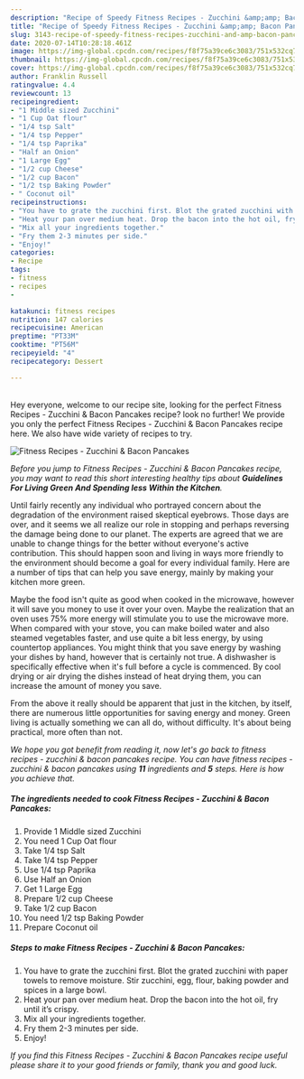 ```yaml
---
description: "Recipe of Speedy Fitness Recipes - Zucchini &amp;amp; Bacon Pancakes"
title: "Recipe of Speedy Fitness Recipes - Zucchini &amp;amp; Bacon Pancakes"
slug: 3143-recipe-of-speedy-fitness-recipes-zucchini-and-amp-bacon-pancakes
date: 2020-07-14T10:28:18.461Z
image: https://img-global.cpcdn.com/recipes/f8f75a39ce6c3083/751x532cq70/fitness-recipes-zucchini-bacon-pancakes-recipe-main-photo.jpg
thumbnail: https://img-global.cpcdn.com/recipes/f8f75a39ce6c3083/751x532cq70/fitness-recipes-zucchini-bacon-pancakes-recipe-main-photo.jpg
cover: https://img-global.cpcdn.com/recipes/f8f75a39ce6c3083/751x532cq70/fitness-recipes-zucchini-bacon-pancakes-recipe-main-photo.jpg
author: Franklin Russell
ratingvalue: 4.4
reviewcount: 13
recipeingredient:
- "1 Middle sized Zucchini"
- "1 Cup Oat flour"
- "1/4 tsp Salt"
- "1/4 tsp Pepper"
- "1/4 tsp Paprika"
- "Half an Onion"
- "1 Large Egg"
- "1/2 cup Cheese"
- "1/2 cup Bacon"
- "1/2 tsp Baking Powder"
- " Coconut oil"
recipeinstructions:
- "You have to grate the zucchini first. Blot the grated zucchini with paper towels to remove moisture. Stir zucchini, egg, flour, baking powder and spices in a large bowl."
- "Heat your pan over medium heat. Drop the bacon into the hot oil, fry until it’s crispy."
- "Mix all your ingredients together."
- "Fry them 2-3 minutes per side."
- "Enjoy!"
categories:
- Recipe
tags:
- fitness
- recipes
- 

katakunci: fitness recipes  
nutrition: 147 calories
recipecuisine: American
preptime: "PT33M"
cooktime: "PT56M"
recipeyield: "4"
recipecategory: Dessert

---
```

<br>
Hey everyone, welcome to our recipe site, looking for the perfect Fitness Recipes - Zucchini &amp; Bacon Pancakes recipe? look no further! We provide you only the perfect Fitness Recipes - Zucchini &amp; Bacon Pancakes recipe here. We also have wide variety of recipes to try.
<br>


![Fitness Recipes - Zucchini &amp; Bacon Pancakes](https://img-global.cpcdn.com/recipes/f8f75a39ce6c3083/751x532cq70/fitness-recipes-zucchini-bacon-pancakes-recipe-main-photo.jpg)

<i>Before you jump to Fitness Recipes - Zucchini &amp; Bacon Pancakes recipe, you may want to read this short interesting healthy tips about 
<strong>Guidelines For Living Green And Spending less Within the Kitchen</strong>.</i>
</br>

Until fairly recently any individual who portrayed concern about the degradation of the environment raised skeptical eyebrows. Those days are over, and it seems we all realize our role in stopping and perhaps reversing the damage being done to our planet. The experts are agreed that we are unable to change things for the better without everyone's active contribution. This should happen soon and living in ways more friendly to the environment should become a goal for every individual family. Here are a number of tips that can help you save energy, mainly by making your kitchen more green.

Maybe the food isn't quite as good when cooked in the microwave, however it will save you money to use it over your oven. Maybe the realization that an oven uses 75% more energy will stimulate you to use the microwave more. When compared with your stove, you can make boiled water and also steamed vegetables faster, and use quite a bit less energy, by using countertop appliances. You might think that you save energy by washing your dishes by hand, however that is certainly not true. A dishwasher is specifically effective when it's full before a cycle is commenced. By cool drying or air drying the dishes instead of heat drying them, you can increase the amount of money you save.

From the above it really should be apparent that just in the kitchen, by itself, there are numerous little opportunities for saving energy and money. Green living is actually something we can all do, without difficulty. It's about being practical, more often than not.


<i>We hope you got benefit from reading it, now let's go back to fitness recipes - zucchini &amp; bacon pancakes recipe. You can have fitness recipes - zucchini &amp; bacon pancakes using <strong>11</strong> ingredients and <strong>5</strong> steps. Here is how you achieve that.
</i>

##### The ingredients needed to cook Fitness Recipes - Zucchini &amp; Bacon Pancakes:

1. Provide 1 Middle sized Zucchini
1. You need 1 Cup Oat flour
1. Take 1/4 tsp Salt
1. Take 1/4 tsp Pepper
1. Use 1/4 tsp Paprika
1. Use Half an Onion
1. Get 1 Large Egg
1. Prepare 1/2 cup Cheese
1. Take 1/2 cup Bacon
1. You need 1/2 tsp Baking Powder
1. Prepare  Coconut oil


##### Steps to make Fitness Recipes - Zucchini &amp; Bacon Pancakes:

1. You have to grate the zucchini first. Blot the grated zucchini with paper towels to remove moisture. Stir zucchini, egg, flour, baking powder and spices in a large bowl.
1. Heat your pan over medium heat. Drop the bacon into the hot oil, fry until it’s crispy.
1. Mix all your ingredients together.
1. Fry them 2-3 minutes per side.
1. Enjoy!


<i>If you find this Fitness Recipes - Zucchini &amp; Bacon Pancakes recipe useful please share it to your good friends or family, thank you and good luck.</i>
